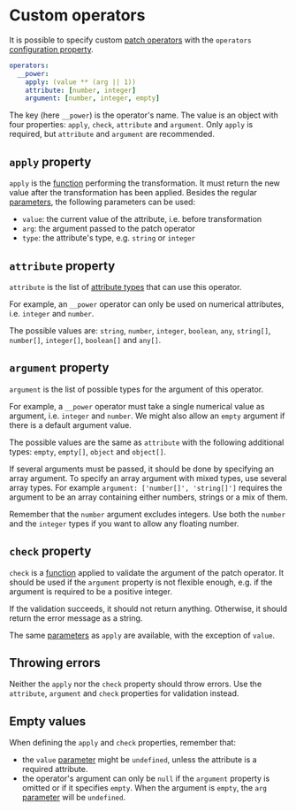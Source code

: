 # Custom operators

It is possible to specify custom
[patch operators](../../client/request/patch.md#available-operators) with the
`operators` [configuration property](../configuration/configuration.md#properties).

```yml
operators:
  __power:
    apply: (value ** (arg || 1))
    attribute: [number, integer]
    argument: [number, integer, empty]
```

The key (here `__power`) is the operator's name. The value is an object with
four properties: `apply`, `check`, `attribute` and `argument`. Only `apply`
is required, but `attribute` and `argument` are recommended.

## `apply` property

`apply` is the [function](../configuration/functions.md) performing the
transformation.
It must return the new value after the transformation has been applied.
Besides the regular [parameters](../configuration/functions.md#parameters), the
following parameters can be used:
  - `value`: the current value of the attribute, i.e. before transformation
  - `arg`: the argument passed to the patch operator
  - `type`: the attribute's type, e.g. `string` or `integer`

## `attribute` property

`attribute` is the list of [attribute types](collections.md#attribute-type)
that can use this operator.

For example, an `__power` operator can only be used on numerical attributes,
i.e. `integer` and `number`.

The possible values are: `string`, `number`, `integer`, `boolean`, `any`,
`string[]`, `number[]`, `integer[]`, `boolean[]` and `any[]`.

## `argument` property

`argument` is the list of possible types for the argument of this operator.

For example, a `__power` operator must take a single numerical value as
argument, i.e. `integer` and `number`. We might also allow an `empty`
argument if there is a default argument value.

The possible values are the same as `attribute` with the following additional
types: `empty`, `empty[]`, `object` and `object[]`.

If several arguments must be passed, it should be done by specifying an array
argument. To specify an array argument with mixed types, use several array
types. For example `argument: ['number[]', 'string[]']` requires the argument
to be an array containing either numbers, strings or a mix of them.

Remember that the `number` argument excludes integers. Use both the `number`
and the `integer` types if you want to allow any floating number.

## `check` property

`check` is a [function](../configuration/functions.md) applied to validate the
argument of the patch operator. It should be used if the `argument` property is
not flexible enough, e.g. if the argument is required to be a positive integer.

If the validation succeeds, it should not return anything. Otherwise, it
should return the error message as a string.

The same [parameters](../configuration/functions.md#parameters) as `apply` are
available, with the exception of `value`.

## Throwing errors

Neither the `apply` nor the `check` property should throw errors.
Use the `attribute`, `argument` and `check` properties for validation instead.

## Empty values

When defining the `apply` and `check` properties, remember that:
  - the `value` [parameter](../configuration/functions.md#parameters) might be
    `undefined`, unless the attribute is a required attribute.
  - the operator's argument can only be `null` if the `argument` property is
    omitted or if it specifies `empty`. When the argument is `empty`, the
    `arg` [parameter](../configuration/functions.md#parameters) will be
    `undefined`.
